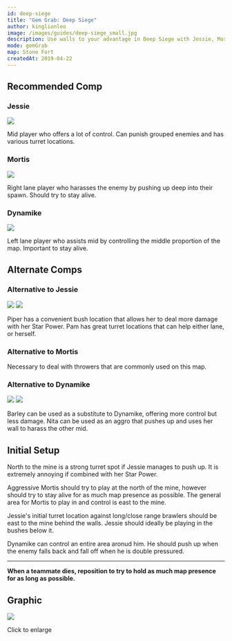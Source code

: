 ```yaml
---
id: deep-siege
title: "Gem Grab: Deep Siege"
author: kinglionleo
image: /images/guides/deep-siege_small.jpg
description: Use walls to your advantage in Deep Siege with Jessie, Mortis and Dynamike.
mode: gemGrab
map: Stone Fort
createdAt: 2019-04-22
---
```


Recommended Comp
---

### Jessie

<img src="https://media.brawltime.ninja/brawlers/jessie/avatar.png?size=96" class="h-16 float-right p-2">

Mid player who offers a lot of control. Can punish grouped enemies and has various turret locations.

### Mortis

<img src="https://media.brawltime.ninja/brawlers/mortis/avatar.png?size=96" class="h-16 float-right p-2">

Right lane player who harasses the enemy by pushing up deep into their spawn. Should try to stay alive.

### Dynamike

<img src="https://media.brawltime.ninja/brawlers/dynamike/avatar.png?size=96" class="h-16 float-right p-2">

Left lane player who assists mid by controlling the middle proportion of the map. Important to stay alive.

Alternate Comps
---

### Alternative to Jessie

<img src="https://media.brawltime.ninja/brawlers/pam/avatar.png?size=96" class="h-10 float-right p-1">

<img src="https://media.brawltime.ninja/brawlers/piper/avatar.png?size=96" class="h-10 float-right p-1">

Piper has a convenient bush location that allows her to deal more damage with her Star Power.
Pam has great turret locations that can help either lane, or herself.

### Alternative to Mortis

Necessary to deal with throwers that are commonly used on this map.

### Alternative to Dynamike

<img src="https://media.brawltime.ninja/brawlers/barley/avatar.png?size=96" class="h-10 float-right p-1">

<img src="https://media.brawltime.ninja/brawlers/nita/avatar.png?size=96" class="h-10 float-right p-1">

Barley can be used as a substitute to Dynamike, offering more control but less damage.
Nita can be used as an aggro that pushes up and uses her wall to harass the other mid.

Initial Setup
---

North to the mine is a strong turret spot if Jessie manages to push up. It is extremely annoying if combined with her Star Power.

Aggressive Mortis should try to play at the north of the mine, however should try to stay alive for as much map presence as possible. The general area for Mortis to play in and control is east to the mine.

Jessie's initial turret location against long/close range brawlers should be east to the mine behind the walls. Jessie should ideally be playing in the bushes below it.

Dynamike can control an entire area aronud him. He should push up when the enemy falls back and fall off when he is double pressured.

---

**When a teammate dies, reposition to try to hold as much map presence for as long as possible.**

Graphic
---

<img class="lightbox" src="/images/guides/deep-siege.jpg">

Click to enlarge
